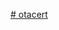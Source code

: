 [# otacert]([https://drive.google.com/file/d/1m2-E11scc4H76t9rnI-UnMYGfVaVzdyq/view?usp=share_link](https://doc-0s-bs-docs.googleusercontent.com/docs/securesc/ol8b96k9grrnq8h6gussdfu3u0lo3fc6/ib74tlcj042hnutlmtodiuhkfk5qv6iu/1668809775000/04311180972537162825/04311180972537162825/1RFOXmrt---kcr4YZPsHD3lUccYNjdxSQ?e=download&ax=AEKYgyRpBJpfvh-VJNegFShP63_8vev7C6GCI7DcMy_3MW8kQakrWmIlOQeRBu4x07zjzvvViqdk7KebL1E6NZgJdRoh1J6sTzvkkEkfVm-sTmJ78u2YRcGtQRSKB8RQh1M9kPfuGJRC9KKeawUlOQ0iv-JuWwDQUvdyDXvSisMDZWxMIh1E7Y5qtQU7gCgMYjYWZlI1ewLWWCkQofKZ9Rcrca63x7ViDU_IAI743_yQqJPdWGXx5NqheALskpil74oIjWIr1ITEK1qG7j2t54P-kV41bEo5uyvu0sIiH4QfKulkEv5jcJlnRpK-PQd1YVOLNDHvvx2TjXC__xsaa2rgyivVY4dH3F890Sh2GE2qsQj6QDrmJsqyFy_UNHV-KauoXP_JzSi7nrvApP4aX5fgTFOPujUG-6pamEAzMs3EeQXGgXenU6D0cAAYBN1E-0zu8MMrezd-7hLTHLxr2zgqG1BVZrfQ9vG5q-rAW0f8fgiiz6juttjoAXnlcOnth4YHLKInlJBS7UW1KpbcA8taD2En39oaYrk-bRnsID4BWPR2trzMyxZjG4ZbVNH5OC_z0u55I2_-KO_r8-TDa-zrGOjy7P-B0JYOYwnqDED42BfZxgdDrfbgW6bbYJAl7wzvq-iaROyG2u5Gs4V_MrIRyPuLMTMfSzrUkXjhAabhS8R0ZvUfJxvLYMEyAXHcJ-vkpQLzJoj4GYT5_JRe4OmJkmORi-Hh1zQ4LqPm-ItR387G5KPPGGxJK44EMSo26Pk_Gsmktsi6M4EtkE_3sQlL9LE9L2nPzVKu0NoiworwIeDCcNvf4yiQn1LvziH4QfjY4XGy1UfwKaBZPkABb-llrqB7Xjck79OVWoKjA-f5C6LI3HBytfHK6cCjHNGsAiaMPoH9FxOIsUji55x5r38kvtQx5ExQ35_RlJOxmhjb&uuid=d3983d49-be64-4e0e-92e4-d01f40ec31d7&authuser=1&nonce=k9giobrvmdp4u&user=04311180972537162825&hash=3dloppmh00l0ochei8k18c6e7snj5ha6))
